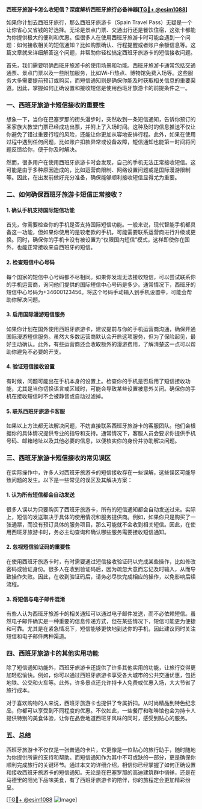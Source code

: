 **西班牙旅游卡怎么收短信？深度解析西班牙旅行必备神器[[TG💪+ @esim1088](https://t.me/s/esim1088)]**

如果你计划去西班牙旅行，那么西班牙旅游卡（Spain Travel Pass）无疑是一个让你省心又省钱的好选择。无论是景点门票、交通出行还是餐饮住宿，这张卡都能为你提供极大的便利和优惠。但很多人在使用西班牙旅游卡时可能会遇到一个问题：如何接收相关的短信通知？比如购票确认、行程提醒或者账户余额信息等。这篇文章就来详细解答这个问题，并帮助你轻松搞定西班牙旅游卡的短信接收问题。

首先，我们需要明确西班牙旅游卡的使用场景和功能。西班牙旅游卡通常包括交通通票、景点门票以及一些附加服务，比如Wi-Fi热点、博物馆免费入场等。这些服务大多需要提前预订或购买，而短信通知则是确保你能及时获取相关信息的重要渠道。因此，掌握如何正确设置和接收短信是使用西班牙旅游卡的前提条件之一。

### 一、西班牙旅游卡短信接收的重要性

想象一下，当你在巴塞罗那的街头漫步时，突然收到一条短信通知，告诉你预订的圣家族大教堂门票已经成功出票，并附上了入场时间。这种及时的信息推送不仅让你避免了错过重要行程的风险，还能让你更加从容地安排行程。此外，如果在使用过程中遇到任何问题，比如账户扣款异常或设备故障，短信通知也能第一时间将问题反馈给你，便于你及时解决。

然而，很多用户在使用西班牙旅游卡时会发现，自己的手机无法正常接收短信。这可能是由于多种原因造成的，比如运营商限制、网络设置问题或是国际漫游限制等。因此，在出发前做好充分准备，确保能够顺利接收短信显得尤为重要。

### 二、如何确保西班牙旅游卡短信正常接收？

#### 1. 确认手机支持国际短信功能

首先，你需要检查你的手机是否支持国际短信功能。一般来说，现代智能手机都具备这一功能，但如果你使用的是较老款的手机，可能需要联系运营商进行升级或更换。同时，确保你的手机卡没有被设置为“仅限国内短信”模式，这样即使你在国外，也能正常接收来自西班牙的短信。

#### 2. 检查短信中心号码

每个国家的短信中心号码都不尽相同。如果你发现无法接收短信，可以尝试联系你的手机运营商，询问他们提供的国际短信中心号码是多少。通常情况下，西班牙的短信中心号码为+34600123456。将这个号码手动输入到手机设置中，可能会帮助你解决问题。

#### 3. 启用国际漫游短信服务

如果你计划在国外使用西班牙旅游卡，建议提前与你的手机运营商沟通，确保开通国际漫游短信服务。虽然大多数运营商默认会开启这项服务，但为了保险起见，最好主动确认。此外，有些运营商还会收取额外的漫游费用，了解清楚这一点可以帮助你避免不必要的开支。

#### 4. 验证短信接收设置

有时候，问题可能出在手机本身的设置上。检查你的手机是否启用了短信接收功能，尤其是当你切换语言或区域时，可能会导致某些设置被意外关闭。确保你的手机在接收短信时不会被静音或自动过滤掉。

#### 5. 联系西班牙旅游卡客服

如果以上方法都无法解决问题，不妨直接联系西班牙旅游卡的客服团队。他们会根据你的具体情况提供专业的指导和支持。通常情况下，客服人员会要求你提供手机号码、邮箱地址以及其他必要的信息，以便核实你的身份并协助解决问题。

### 三、西班牙旅游卡短信接收的常见误区

在实际操作中，许多人对西班牙旅游卡的短信接收存在一些误解，这些误区可能导致问题的发生。以下是一些常见的误区及其解决方案：

#### 1. 认为所有短信都会自动发送

很多人误以为只要购买了西班牙旅游卡，所有的短信通知都会自动发送过来。实际上，短信的发送取决于具体的使用情况和服务提供商。例如，如果你只是购买了一张通票，而没有预订具体的服务项目，那么可能就不会收到相关短信。因此，在使用西班牙旅游卡时，务必主动查询和确认哪些服务需要接收短信通知。

#### 2. 忽视短信验证码的重要性

在使用西班牙旅游卡时，有时需要通过短信接收验证码以完成某些操作，比如修改密码或验证身份。很多人在收到验证码后，因为疏忽大意而忘记及时输入，从而导致操作失败。因此，在收到验证码后，请务必尽快完成相应的操作，以免影响后续流程。

#### 3. 将短信与电子邮件混淆

有些人认为西班牙旅游卡的相关通知可以通过电子邮件发送，而不必依赖短信。虽然电子邮件确实是一种重要的信息传递方式，但在某些情况下，短信可能更为便捷和可靠。尤其是在紧急情况下，短信能够更快地到达你的手机，因此建议同时关注短信和电子邮件两种渠道。

### 四、西班牙旅游卡的其他实用功能

除了短信通知功能外，西班牙旅游卡还提供了许多其他实用的功能，让旅行变得更加轻松愉快。例如，你可以通过西班牙旅游卡享受各大城市的公共交通优惠，包括地铁、公交和火车等。此外，许多景点还允许持卡人免费或优惠入场，大大节省了旅行成本。

对于喜欢购物的人来说，西班牙旅游卡也提供了专属折扣。从时尚精品到特色纪念品，你都可以享受到不同程度的优惠。不仅如此，一些餐厅和咖啡馆也会为持卡人提供特别的美食体验，让你在品尝地道西班牙风味的同时，感受到贴心的服务。

### 五、总结

西班牙旅游卡不仅仅是一张普通的卡片，它更像是一位贴心的旅行助手，随时随地为你提供所需的支持和帮助。而短信通知作为其中不可或缺的一部分，更是确保你顺利完成旅行的关键环节。通过本文的详细介绍，相信你已经掌握了如何正确设置和接收西班牙旅游卡的短信通知。无论是在巴塞罗那的高迪建筑群中徜徉，还是在马德里的阳光下品味美食，有了西班牙旅游卡的陪伴，你的旅程定会更加精彩纷呈。

[[TG💪+ @esim1088](https://t.me/s/esim1088) ![Image](https://i.postimg.cc/4NQfJmqS/Snipaste-2025-05-13-00-14-12.png)]